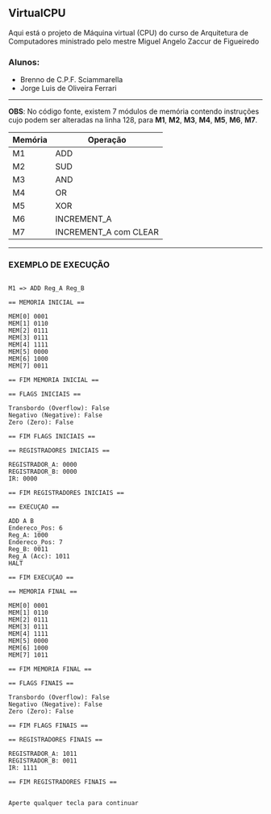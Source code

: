 ## VirtualCPU

Aqui está o projeto de Máquina virtual (CPU) do curso de Arquitetura de Computadores ministrado pelo mestre Miguel Angelo Zaccur de Figueiredo

### Alunos:
* Brenno de C.P.F. Sciammarella
* Jorge Luis de Oliveira Ferrari

----

**OBS**:
No código fonte, existem 7 módulos de memória contendo instruções cujo podem ser alteradas na linha 128, para **M1**, **M2**, **M3**, **M4**, **M5**, **M6**, **M7**.<br>

| Memória | Operação | 
|---------|----------|
| M1    | ADD      |
|M2  |SUD|
|M3  |AND|
|M4  |OR|
|M5  |XOR|
|M6  |INCREMENT_A|
|M7  |INCREMENT_A com CLEAR|

----

### EXEMPLO DE EXECUÇÃO

```

M1 => ADD Reg_A Reg_B

== MEMORIA INICIAL ==

MEM[0] 0001
MEM[1] 0110
MEM[2] 0111
MEM[3] 0111
MEM[4] 1111
MEM[5] 0000
MEM[6] 1000
MEM[7] 0011

== FIM MEMORIA INICIAL ==

== FLAGS INICIAIS ==

Transbordo (Overflow): False
Negativo (Negative): False
Zero (Zero): False

== FIM FLAGS INICIAIS ==

== REGISTRADORES INICIAIS ==

REGISTRADOR_A: 0000
REGISTRADOR_B: 0000
IR: 0000

== FIM REGISTRADORES INICIAIS ==

== EXECUÇAO ==

ADD A B
Endereco_Pos: 6
Reg_A: 1000
Endereco_Pos: 7
Reg_B: 0011
Reg_A (Acc): 1011
HALT

== FIM EXECUÇAO ==

== MEMORIA FINAL ==

MEM[0] 0001
MEM[1] 0110
MEM[2] 0111
MEM[3] 0111
MEM[4] 1111
MEM[5] 0000
MEM[6] 1000
MEM[7] 1011

== FIM MEMORIA FINAL ==

== FLAGS FINAIS ==

Transbordo (Overflow): False
Negativo (Negative): False
Zero (Zero): False

== FIM FLAGS FINAIS ==

== REGISTRADORES FINAIS ==

REGISTRADOR_A: 1011
REGISTRADOR_B: 0011
IR: 1111

== FIM REGISTRADORES FINAIS ==


Aperte qualquer tecla para continuar
```
